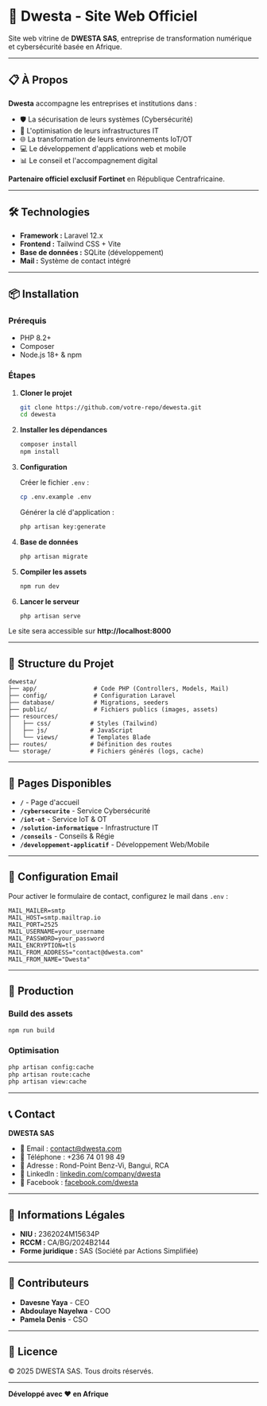 # 🚀 Dwesta - Site Web Officiel

Site web vitrine de **DWESTA SAS**, entreprise de transformation numérique et cybersécurité basée en Afrique.

---

## 📋 À Propos

**Dwesta** accompagne les entreprises et institutions dans :
- 🛡️ La sécurisation de leurs systèmes (Cybersécurité)
- 🔧 L'optimisation de leurs infrastructures IT
- 🌐 La transformation de leurs environnements IoT/OT
- 💻 Le développement d'applications web et mobile
- 📊 Le conseil et l'accompagnement digital

**Partenaire officiel exclusif Fortinet** en République Centrafricaine.

---

## 🛠️ Technologies

- **Framework :** Laravel 12.x
- **Frontend :** Tailwind CSS + Vite
- **Base de données :** SQLite (développement)
- **Mail :** Système de contact intégré

---

## 📦 Installation

### Prérequis

- PHP 8.2+
- Composer
- Node.js 18+ & npm

### Étapes

1. **Cloner le projet**
   ```bash
   git clone https://github.com/votre-repo/dewesta.git
   cd dewesta
   ```

2. **Installer les dépendances**
   ```bash
   composer install
   npm install
   ```

3. **Configuration**
   
   Créer le fichier `.env` :
   ```bash
   cp .env.example .env
   ```
   
   Générer la clé d'application :
   ```bash
   php artisan key:generate
   ```

4. **Base de données**
   ```bash
   php artisan migrate
   ```

5. **Compiler les assets**
   ```bash
   npm run dev
   ```

6. **Lancer le serveur**
   ```bash
   php artisan serve
   ```

Le site sera accessible sur **http://localhost:8000**

---

## 📂 Structure du Projet

```
dewesta/
├── app/                # Code PHP (Controllers, Models, Mail)
├── config/             # Configuration Laravel
├── database/           # Migrations, seeders
├── public/             # Fichiers publics (images, assets)
├── resources/
│   ├── css/           # Styles (Tailwind)
│   ├── js/            # JavaScript
│   └── views/         # Templates Blade
├── routes/            # Définition des routes
└── storage/           # Fichiers générés (logs, cache)
```

---

## 🎨 Pages Disponibles

- **`/`** - Page d'accueil
- **`/cybersecurite`** - Service Cybersécurité
- **`/iot-ot`** - Service IoT & OT
- **`/solution-informatique`** - Infrastructure IT
- **`/conseils`** - Conseils & Régie
- **`/developpement-applicatif`** - Développement Web/Mobile

---

## 📧 Configuration Email

Pour activer le formulaire de contact, configurez le mail dans `.env` :

```env
MAIL_MAILER=smtp
MAIL_HOST=smtp.mailtrap.io
MAIL_PORT=2525
MAIL_USERNAME=your_username
MAIL_PASSWORD=your_password
MAIL_ENCRYPTION=tls
MAIL_FROM_ADDRESS="contact@dwesta.com"
MAIL_FROM_NAME="Dwesta"
```

---

## 🚀 Production

### Build des assets
```bash
npm run build
```

### Optimisation
```bash
php artisan config:cache
php artisan route:cache
php artisan view:cache
```

---

## 📞 Contact

**DWESTA SAS**
- 📧 Email : contact@dwesta.com
- 📱 Téléphone : +236 74 01 98 49
- 📍 Adresse : Rond-Point Benz-Vi, Bangui, RCA
- 🔗 LinkedIn : [linkedin.com/company/dwesta](https://www.linkedin.com/company/dwesta/)
- 👥 Facebook : [facebook.com/dwesta](https://www.facebook.com/share/1APrXSjqHi/)

---

## 📄 Informations Légales

- **NIU :** 2362024M15634P
- **RCCM :** CA/BG/2024B2144
- **Forme juridique :** SAS (Société par Actions Simplifiée)

---

## 🤝 Contributeurs

- **Davesne Yaya** - CEO
- **Abdoulaye Nayelwa** - COO
- **Pamela Denis** - CSO

---

## 📜 Licence

© 2025 DWESTA SAS. Tous droits réservés.

---

**Développé avec ❤️ en Afrique**

